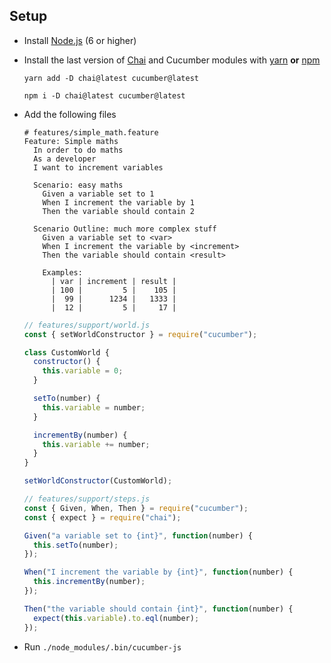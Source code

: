 ## Setup

- Install [Node.js](https://nodejs.org) (6 or higher)
- Install the last version of [Chai](https://www.chaijs.com/) and Cucumber modules with [yarn](https://yarnpkg.com/en/) **or** [npm](https://www.npmjs.com/)

  ```
  yarn add -D chai@latest cucumber@latest

  npm i -D chai@latest cucumber@latest
  ```

* Add the following files

  ```gherkin
  # features/simple_math.feature
  Feature: Simple maths
    In order to do maths
    As a developer
    I want to increment variables

    Scenario: easy maths
      Given a variable set to 1
      When I increment the variable by 1
      Then the variable should contain 2

    Scenario Outline: much more complex stuff
      Given a variable set to <var>
      When I increment the variable by <increment>
      Then the variable should contain <result>

      Examples:
        | var | increment | result |
        | 100 |         5 |    105 |
        |  99 |      1234 |   1333 |
        |  12 |         5 |     17 |
  ```

  ```javascript
  // features/support/world.js
  const { setWorldConstructor } = require("cucumber");

  class CustomWorld {
    constructor() {
      this.variable = 0;
    }

    setTo(number) {
      this.variable = number;
    }

    incrementBy(number) {
      this.variable += number;
    }
  }

  setWorldConstructor(CustomWorld);
  ```

  ```javascript
  // features/support/steps.js
  const { Given, When, Then } = require("cucumber");
  const { expect } = require("chai");

  Given("a variable set to {int}", function(number) {
    this.setTo(number);
  });

  When("I increment the variable by {int}", function(number) {
    this.incrementBy(number);
  });

  Then("the variable should contain {int}", function(number) {
    expect(this.variable).to.eql(number);
  });
  ```

* Run `./node_modules/.bin/cucumber-js`
